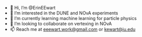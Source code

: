 - 👋 Hi, I’m @ErinEEwart
- 👀 I’m interested in the DUNE and NOvA experiments
- 🌱 I’m currently learning machine learning for particle physics
- 💞️ I’m looking to collaborate on vertexing in NOvA
- 📫 Reach me at eeewart.work@gmail.com or kewart@iu.edu

<!---
ErinEEwart/ErinEEwart is a ✨ special ✨ repository because its `README.md` (this file) appears on your GitHub profile.
You can click the Preview link to take a look at your changes.
--->
